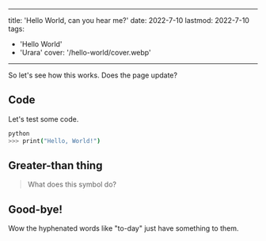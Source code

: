 
---
title: 'Hello World, can you hear me?'
date: 2022-7-10
lastmod: 2022-7-10
tags:
  - 'Hello World'
  - 'Urara'
cover: '/hello-world/cover.webp'
---

So let's see how this works.
Does the page update?
## Code

Let's test some code.

```bash
python
>>> print("Hello, World!")
```


## Greater-than thing

> What does this symbol do?

## Good-bye!

Wow the hyphenated words like "to-day" just have something to them.
